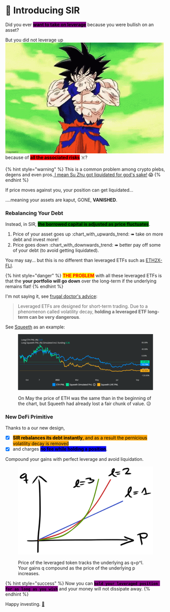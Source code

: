 # 📸 Introducing SIR

Did you ever <mark style="background-color:purple;">**want to take on leverage**</mark> because you were bullish on an asset?

But you did not leverage up <img src="../.gitbook/assets/super-saiyan-transformation.gif" alt="" data-size="line">because of <mark style="background-color:red;">**all the associated risks**</mark> ☠️?

{% hint style="warning" %}
This is a common problem among crypto plebs, degens and even pros.[ I mean Su Zhu got liquidated for god's sake!](https://nymag.com/intelligencer/article/three-arrows-capital-kyle-davies-su-zhu-crash.html) 😱
{% endhint %}

If price moves against you, your position can get liquidated...

....meaning your assets are kaput, GONE, **VANISHED**.

### Rebalancing Your Debt

Instead, in SIR, <mark style="background-color:green;">**the borrowed capital is adjusted as price fluctuates**</mark>.&#x20;

1. Price of your asset goes up :chart\_with\_upwards\_trend: ➠ take on more debt and invest more!
2. Price goes down :chart\_with\_downwards\_trend: ➠ better pay off some of your debt (to avoid getting liquidated).

You may say... but this is no different than leveraged ETFs such as [ETH2X-FLI](https://indexcoop.com/ethereum-flexible-leverage-index-eth2xfli).

{% hint style="danger" %}
<mark style="color:red;">**THE PROBLEM**</mark> with all these leveraged ETFs is that the **your portfolio will go down** over the long-term if the underlying remains flat!
{% endhint %}

I'm not saying it, see [frugal doctor's advice](https://www.afrugaldoctor.com/home/volatility-decay-dont-hold-leveraged-etfs-long-term):

> Leveraged ETFs are designed for short-term trading. Due to a phenomenon called volatility decay, **holding a leveraged ETF long-term can be very dangerous**.

See [Squeeth](https://squeeth.opyn.co/) as an example:

<figure><img src="../.gitbook/assets/image.png" alt=""><figcaption><p>On May the price of ETH was the same than in the beginning of the chart, but Squeeth had already lost a fair chunk of value. 😥</p></figcaption></figure>

### New DeFi Primitive

Thanks to a our new design,

* [x] <mark style="background-color:orange;">**SIR rebalances its debt instantly**</mark><mark style="background-color:orange;">, and as a result the pernicious volatility decay is removed</mark>
* [x] and charges <mark style="background-color:blue;">**no fee while holding a position**</mark>.

Compound your gains with perfect leverage and avoid liquidation.

<figure><img src="../.gitbook/assets/file.drawing (6).svg" alt=""><figcaption><p>Price of the leveraged token tracks the underlying as <span class="math">q=p^l</span>. <br>Your gains <span class="math">q</span> compound as the price of the underlying <span class="math">p</span> increases.</p></figcaption></figure>

{% hint style="success" %}
Now you can <mark style="background-color:purple;">**`hold your leveraged position for as long as you wish`**</mark> and your money will not dissipate away.
{% endhint %}

Happy investing. [🎉](https://emojipedia.org/party-popper/)

